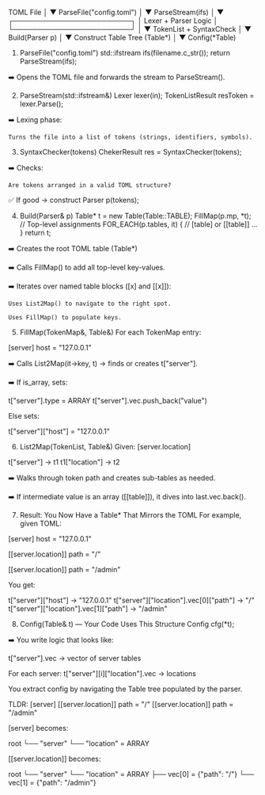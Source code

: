 TOML File
  │
  ▼
ParseFile("config.toml")
  │
  ▼
ParseStream(ifs)
  │
  ▼
┌────────────────────────┐
│  Lexer + Parser Logic  │
└────────────────────────┘
  │
  ▼
TokenList + SyntaxCheck
  │
  ▼
Build(Parser p)
  │
  ▼
Construct Table Tree (Table*)
  │
  ▼
Config(*Table)


1. ParseFile("config.toml")
std::ifstream ifs(filename.c_str());
return ParseStream(ifs);

➡️ Opens the TOML file and forwards the stream to ParseStream().

2. ParseStream(std::ifstream&)
Lexer lexer(in);
TokenListResult resToken = lexer.Parse();

➡️ Lexing phase:

    Turns the file into a list of tokens (strings, identifiers, symbols).

3. SyntaxChecker(tokens)
ChekerResult res = SyntaxChecker(tokens);

➡️ Checks:

    Are tokens arranged in a valid TOML structure?

✅ If good → construct Parser p(tokens);

4. Build(Parser& p)
Table* t = new Table(Table::TABLE);
FillMap(p.mp, *t);          // Top-level assignments
FOR_EACH(p.tables, it) {    // [table] or [[table]]
    ...
}
return t;

➡️ Creates the root TOML table (Table*)

➡️ Calls FillMap() to add all top-level key-values.

➡️ Iterates over named table blocks ([x] and [[x]]):

    Uses List2Map() to navigate to the right spot.

    Uses FillMap() to populate keys.

5. FillMap(TokenMap&, Table&)
For each TokenMap entry:

[server]
host = "127.0.0.1"

➡️ Calls List2Map(it->key, t) → finds or creates t["server"].

➡️ If is_array, sets:

t["server"].type = ARRAY
t["server"].vec.push_back("value")

Else sets:

t["server"]["host"] = "127.0.0.1"

6. List2Map(TokenList, Table&)
Given:
[server.location]

t["server"] → t1
t1["location"] → t2

➡️ Walks through token path and creates sub-tables as needed.

➡️ If intermediate value is an array ([[table]]), it dives into last.vec.back().

7. Result: You Now Have a Table* That Mirrors the TOML
For example, given TOML:

[server]
host = "127.0.0.1"

[[server.location]]
path = "/"

[[server.location]]
path = "/admin"

You get:

t["server"]["host"] → "127.0.0.1"
t["server"]["location"].vec[0]["path"] → "/"
t["server"]["location"].vec[1]["path"] → "/admin"

8. Config(Table& t) — Your Code Uses This Structure
Config cfg(*t);

➡️ You write logic that looks like:

t["server"].vec → vector of server tables

For each server:
  t["server"][i]["location"].vec → locations

You extract config by navigating the Table tree populated by the parser.

TLDR:
[server]
[[server.location]]
path = "/"
[[server.location]]
path = "/admin"

[server] becomes:

root
└── "server"
    └── "location" = ARRAY

[[server.location]] becomes:

root
└── "server"
    └── "location" = ARRAY
        ├── vec[0] = {"path": "/"}
        └── vec[1] = {"path": "/admin"}